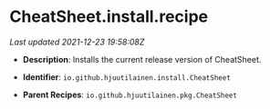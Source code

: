 # CheatSheet.install.recipe

_Last updated 2021-12-23 19:58:08Z_

- **Description**: Installs the current release version of CheatSheet.

- **Identifier**: `io.github.hjuutilainen.install.CheatSheet`

- **Parent Recipes**: `io.github.hjuutilainen.pkg.CheatSheet`